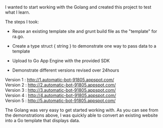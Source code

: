 I wanted to start working with the Golang and created this project to test what I learn. 

The steps I took: 

- Reuse an existing template site and grunt build file as the "template" for ra.go. 

- Create a type struct { string } to demonstrate one way to pass data to a template

- Upload to Go App Engine with the provided SDK

- Demonstrate different versions revised over 24hours

Version 1 : http://1.automatic-bot-91805.appspot.com/</br>
Version 2 : http://2.automatic-bot-91805.appspot.com/</br>
Version 3 : http://3.automatic-bot-91805.appspot.com/</br>
Version 4 : http://4.automatic-bot-91805.appspot.com/</br>
Version 5 : http://5.automatic-bot-91805.appspot.com/</br>

The Golang was very easy to get started working with. As you can see from the demonstrations above, I was quickly able to convert an existing website into a Go template that displays data. 
